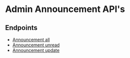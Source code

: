 # Admin Announcement API's

## Endpoints

* [Announcement all](get.md)
* [Announcement unread](unread.md)
* [Announcement update](update.md)
